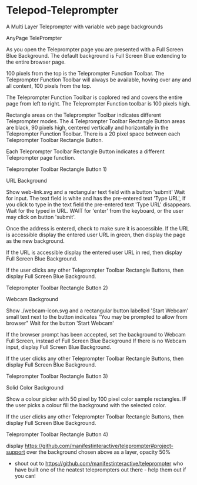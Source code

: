 # Telepod-Teleprompter
A Multi Layer Teleprompter with variable web page backgrounds


AnyPage TelePrompter

As you open the Teleprompter page you are presented with a Full Screen Blue Background.
The default background is Full Screen Blue extending to the entire browser page.

100 pixels from the top is the Teleprompter Function Toolbar. 
The Teleprompter Function Toolbar will always be available, hoving over any and all content, 100 pixels from the top.

The Teleprompter Function Toolbar is coplored red and covers the entire page from left to right. The Teleprompter Function toolbar is 100 pixels high.


Rectangle areas on the Teleprompter Toolbar indicates different Teleprompter modes. 
The 4 Teleprompter Toolbar Rectangle Button areas are black, 90 pixels high, centered vertically and horizontally in the Teleprompter Function Toolbar.
There is a 20 pixel space between each Teleprompter Toolbar Rectangle Button.

Each Teleprompter Toolbar Rectangle Button indicates a different Teleprompter page function.

Teleprompter Toolbar Rectangle Button 1) 

URL Background

Show web-link.svg and a rectangular text field with a button 'submit'
Wait for input.
The text field is white and has the pre-entered text 'Type URL', 
If you click to type in the text field the pre-entered text 'Type URL' disappears.
Wait for the typed in URL.
WAIT for 'enter' from the keyboard, or the user may click on button 'submit'. 

Once the address is entered, check to make sure it is accessible.
If the URL is accessible display the entered user URL in green,
then display the page as the new background.

If the URL is accessible display the entered user URL in red,
then display Full Screen Blue Background.

If the user clicks any other Teleprompter Toolbar Rectangle Buttons,
then display Full Screen Blue Background.


Teleprompter Toolbar Rectangle Button 2) 

Webcam Background
 
 Show ./webcam-icon.svg and a rectangular button labelled 'Start Webcam' small text next to the button indicates "You may be prompted to allow from browser"
Wait for the button 'Start Webcam' 

If the browser prompt has been accepted, set the background to Webcam Full Screen, instead of Full Screen Blue Background
If there is no Webcam input, display Full Screen Blue Background.

If the user clicks any other Teleprompter Toolbar Rectangle Buttons,
then display Full Screen Blue Background.


Teleprompter Toolbar Rectangle Button 3) 

Solid Color Background

Show a colour picker with 50 pixel by 100 pixel color sample rectangles. 
IF the user picks a colour fill the background with the selected color.

If the user clicks any other Teleprompter Toolbar Rectangle Buttons,
then display Full Screen Blue Background.


Teleprompter Toolbar Rectangle Button 4) 

display https://github.com/manifestinteractive/teleprompter#project-support over the background chosen above as a layer, opacity 50%


- shout out to https://github.com/manifestinteractive/teleprompter who have built one of the neatest teleprompters out there - help them out if you can!
